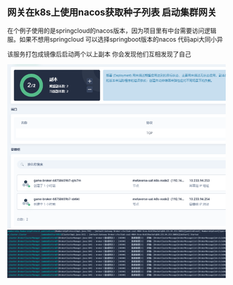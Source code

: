 ## 网关在k8s上使用nacos获取种子列表 启动集群网关

在个例子使用的是springcloud的nacos版本，因为项目里有中台需要访问逻辑服。如果不想用springcloud 可以选择springboot版本的nacos  代码api大同小异


该服务打包成镜像后启动两个以上副本 你会发现他们互相发现了自己


![复本](./fb.png)
![控制台](./jt.png)